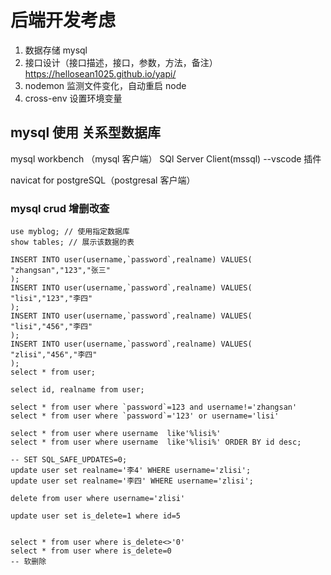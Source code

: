# 后端开发考虑
1. 数据存储 mysql
2. 接口设计（接口描述，接口，参数，方法，备注）
    https://hellosean1025.github.io/yapi/
3. nodemon  监测文件变化，自动重启 node
4. cross-env 设置环境变量 

## mysql 使用  关系型数据库
mysql workbench   （mysql 客户端）
SQl Server Client(mssql)  --vscode 插件

navicat for postgreSQL（postgresal 客户端）


### mysql crud 增删改查

```mysql
use myblog; // 使用指定数据库
show tables; // 展示该数据的表

INSERT INTO user(username,`password`,realname) VALUES(
"zhangsan","123","张三"
);
INSERT INTO user(username,`password`,realname) VALUES(
"lisi","123","李四"
);
INSERT INTO user(username,`password`,realname) VALUES(
"lisi","456","李四"
);
INSERT INTO user(username,`password`,realname) VALUES(
"zlisi","456","李四"
);
select * from user;

select id, realname from user;

select * from user where `password`=123 and username!='zhangsan'
select * from user where `password`='123' or username='lisi'

select * from user where username  like'%lisi%' 
select * from user where username  like'%lisi%' ORDER BY id desc;

-- SET SQL_SAFE_UPDATES=0;
update user set realname='李4' WHERE username='zlisi';
update user set realname='李四' WHERE username='zlisi';

delete from user where username='zlisi' 

update user set is_delete=1 where id=5
 
 
select * from user where is_delete<>'0'  
select * from user where is_delete=0  
-- 软删除
```